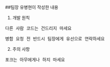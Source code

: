 ##팀장 유병현이 작성한 내용

1. 개발 원칙
<pre>다른 사람 코드는 건드리지 마세요</pre>
<pre>병합 요청 전 반드시 팀장에게 유선으로 연락하세요</pre>

2. 주의 사항
<pre>포크는 아무에게나 하지 마세요</pre>

